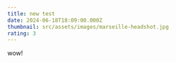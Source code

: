 ```yaml
---
title: new test
date: 2024-06-18T18:09:00.000Z
thumbnail: src/assets/images/marseille-headshot.jpg
rating: 3
---
```

wow!
